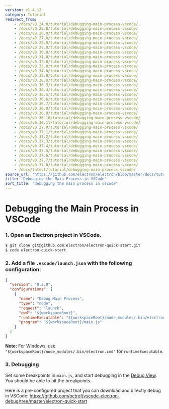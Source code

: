 ```yaml
---
version: v1.4.12
category: Tutorial
redirect_from:
    - /docs/v0.24.0/tutorial/debugging-main-process-vscode/
    - /docs/v0.25.0/tutorial/debugging-main-process-vscode/
    - /docs/v0.26.0/tutorial/debugging-main-process-vscode/
    - /docs/v0.27.0/tutorial/debugging-main-process-vscode/
    - /docs/v0.28.0/tutorial/debugging-main-process-vscode/
    - /docs/v0.29.0/tutorial/debugging-main-process-vscode/
    - /docs/v0.30.0/tutorial/debugging-main-process-vscode/
    - /docs/v0.31.0/tutorial/debugging-main-process-vscode/
    - /docs/v0.32.0/tutorial/debugging-main-process-vscode/
    - /docs/v0.33.0/tutorial/debugging-main-process-vscode/
    - /docs/v0.34.0/tutorial/debugging-main-process-vscode/
    - /docs/v0.35.0/tutorial/debugging-main-process-vscode/
    - /docs/v0.36.0/tutorial/debugging-main-process-vscode/
    - /docs/v0.36.3/tutorial/debugging-main-process-vscode/
    - /docs/v0.36.4/tutorial/debugging-main-process-vscode/
    - /docs/v0.36.5/tutorial/debugging-main-process-vscode/
    - /docs/v0.36.6/tutorial/debugging-main-process-vscode/
    - /docs/v0.36.7/tutorial/debugging-main-process-vscode/
    - /docs/v0.36.8/tutorial/debugging-main-process-vscode/
    - /docs/v0.36.9/tutorial/debugging-main-process-vscode/
    - /docs/v0.36.10/tutorial/debugging-main-process-vscode/
    - /docs/v0.36.11/tutorial/debugging-main-process-vscode/
    - /docs/v0.37.0/tutorial/debugging-main-process-vscode/
    - /docs/v0.37.1/tutorial/debugging-main-process-vscode/
    - /docs/v0.37.2/tutorial/debugging-main-process-vscode/
    - /docs/v0.37.3/tutorial/debugging-main-process-vscode/
    - /docs/v0.37.4/tutorial/debugging-main-process-vscode/
    - /docs/v0.37.5/tutorial/debugging-main-process-vscode/
    - /docs/v0.37.6/tutorial/debugging-main-process-vscode/
    - /docs/v0.37.7/tutorial/debugging-main-process-vscode/
    - /docs/v0.37.8/tutorial/debugging-main-process-vscode/
    - /docs/latest/tutorial/debugging-main-process-vscode/
source_url: 'https://github.com/electron/electron/blob/master/docs/tutorial/debugging-main-process-vscode.md'
title: "Debugging the Main Process in VSCode"
sort_title: "debugging the main process in vscode"
---
```


# Debugging the Main Process in VSCode

### 1. Open an Electron project in VSCode.

```bash
$ git clone git@github.com:electron/electron-quick-start.git
$ code electron-quick-start
```

### 2. Add a file `.vscode/launch.json` with the following configuration:

```json
{
  "version": "0.2.0",
  "configurations": [
    {
      "name": "Debug Main Process",
      "type": "node",
      "request": "launch",
      "cwd": "${workspaceRoot}",
      "runtimeExecutable": "${workspaceRoot}/node_modules/.bin/electron",
      "program": "${workspaceRoot}/main.js"
    }
  ]
}
```

**Note:** For Windows, use `"${workspaceRoot}/node_modules/.bin/electron.cmd"` for `runtimeExecutable`.

### 3. Debugging

Set some breakpoints in `main.js`, and start debugging in the [Debug View](https://code.visualstudio.com/docs/editor/debugging). You should be able to hit the breakpoints.

Here is a pre-configured project that you can download and directly debug in VSCode: https://github.com/octref/vscode-electron-debug/tree/master/electron-quick-start
